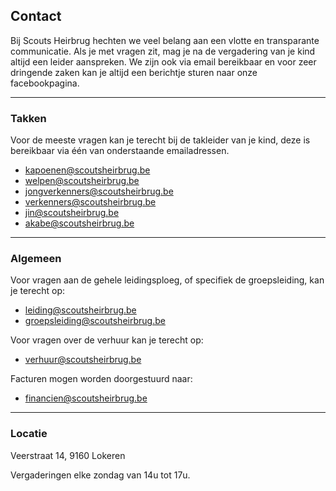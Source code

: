 ## Contact
Bij Scouts Heirbrug hechten we veel belang aan een vlotte en transparante communicatie. Als je met vragen zit, mag je na de vergadering van je kind altijd een leider aanspreken. We zijn ook via email bereikbaar en voor zeer dringende zaken kan je altijd een berichtje sturen naar onze facebookpagina.

<hr>

### Takken
Voor de meeste vragen kan je terecht bij de takleider van je kind, deze is bereikbaar via één van onderstaande emailadressen.

- [kapoenen@scoutsheirbrug.be](mailto:kapoenen@scoutsheirbrug.be)
- [welpen@scoutsheirbrug.be](mailto:welpen@scoutsheirbrug.be)
- [jongverkenners@scoutsheirbrug.be](mailto:jongverkenners@scoutsheirbrug.be)
- [verkenners@scoutsheirbrug.be](mailto:verkenners@scoutsheirbrug.be)
- [jin@scoutsheirbrug.be](mailto:jin@scoutsheirbrug.be)
- [akabe@scoutsheirbrug.be](mailto:akabe@scoutsheirbrug.be)

<hr>

### Algemeen
Voor vragen aan de gehele leidingsploeg, of specifiek de groepsleiding, kan je terecht op:

- [leiding@scoutsheirbrug.be](mailto:leiding@scoutsheirbrug.be)
- [groepsleiding@scoutsheirbrug.be](mailto:groepsleiding@scoutsheirbrug.be)

Voor vragen over de verhuur kan je terecht op:

- [verhuur@scoutsheirbrug.be](mailto:verhuur@scoutsheirbrug.be)

Facturen mogen worden doorgestuurd naar:

- [financien@scoutsheirbrug.be](mailto:financien@scoutsheirbrug.be)

<hr>

### Locatie
Veerstraat 14, 9160 Lokeren

Vergaderingen elke zondag van 14u tot 17u.
